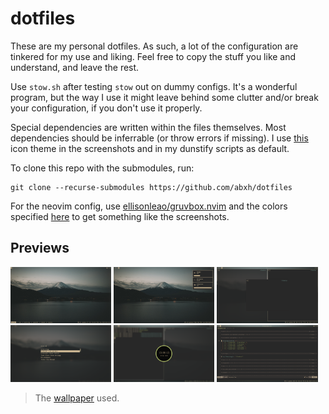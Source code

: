 # dotfiles
These are my personal dotfiles. As such, a lot of the configuration are tinkered for my use and liking. Feel free to copy the stuff you like and understand, and leave the rest.

Use `stow.sh` after testing `stow` out on dummy configs. It's a wonderful program, but the way I use it might leave behind some clutter and/or break your configuration, if you don't use it properly. 

Special dependencies are written within the files themselves. Most dependencies should be inferrable (or throw errors if missing). I use [this](https://github.com/abxh/gruvbox-material-gtk) icon theme in the screenshots and in my dunstify scripts as default.

To clone this repo with the submodules, run:
```
git clone --recurse-submodules https://github.com/abxh/dotfiles
```

For the neovim config, use [ellisonleao/gruvbox.nvim](https://github.com/ellisonleao/gruvbox.nvim) and
the colors specified [here](https://github.com/abxh/nvim-config/blob/960f44dc5fe73264603bb737d7e37c60210ac294/lua/plugins/gruvbox.lua)
to get something like the screenshots.

## Previews
<p float="left">
  <img src=".images/img0.png" width="32%" />
  <img src=".images/img1.png" width="32%" />
  <img src=".images/img2.png" width="32%" />
  <img src=".images/img3.png" width="32%" />
  <img src=".images/img4.png" width="32%" />
  <img src=".images/img5.png" width="32%" />
</p>

> The [wallpaper](https://wallhaven.cc/w/j5p23m) used.
